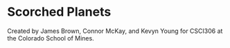 # Scorched Planets

Created by James Brown, Connor McKay, and Kevyn Young for CSCI306 at the Colorado School of Mines.